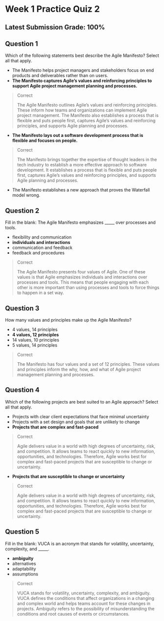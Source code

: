 # Week 1 Practice Quiz 2
## Latest Submission Grade: 100%

## Question 1
Which of the following statements best describe the Agile Manifesto? Select all that apply.
* The Manifesto helps project managers and stakeholders focus on end products and deliverables rather than on users.
* **The Manifesto captures Agile’s values and reinforcing principles to support Agile project management planning and processes.**
> Correct
> 
> The Agile Manifesto outlines Agile’s values and reinforcing principles. These inform how teams and organizations can implement Agile project management. The Manifesto also establishes a process that is flexible and puts people first, captures Agile’s values and reinforcing principles, and supports Agile planning and processes.
* **The Manifesto lays out a software development process that is flexible and focuses on people.**
> Correct
>
> The Manifesto brings together the expertise of thought leaders in the tech industry to establish a more effective approach to software development. It establishes a process that is flexible and puts people first, captures Agile’s values and reinforcing principles, and supports Agile planning and processes.
* The Manifesto establishes a new approach that proves the Waterfall model wrong.

## Question 2
Fill in the blank: The Agile Manifesto emphasizes _____ over processes and tools.
* flexibility and communication
* **individuals and interactions**
* communication and feedback
* feedback and procedures
> Correct
>
> The Agile Manifesto presents four values of Agile. One of these values is that Agile emphasizes individuals and interactions over processes and tools. This means that people engaging with each other is more important than using processes and tools to force things to happen in a set way.

## Question 3
How many values and principles make up the Agile Manifesto?
* 4 values, 14 principles
* **4 values, 12 principles**
* 14 values, 10 principles
* 5 values, 14 principles
> Correct
>
> The Manifesto has four values and a set of 12 principles. These values and principles inform the why, how, and what of Agile project management planning and processes.

## Question 4
Which of the following projects are best suited to an Agile approach? Select all that apply.
* Projects with clear client expectations that face minimal uncertainty
* Projects with a set design and goals that are unlikely to change
* **Projects that are complex and fast-paced**
> Correct
> 
> Agile delivers value in a world with high degrees of uncertainty, risk, and competition. It allows teams to react quickly to new information, opportunities, and technologies. Therefore, Agile works best for complex and fast-paced projects that are susceptible to change or uncertainty.
* **Projects that are susceptible to change or uncertainty**
> Correct
>
> Agile delivers value in a world with high degrees of uncertainty, risk, and competition. It allows teams to react quickly to new information, opportunities, and technologies. Therefore, Agile works best for complex and fast-paced projects that are susceptible to change or uncertainty.

## Question 5
Fill in the blank: VUCA is an acronym that stands for volatility, uncertainty, complexity, and _____.
* **ambiguity**
* alternatives
* adaptability
* assumptions
> Correct
>
> VUCA stands for volatility, uncertainty, complexity, and ambiguity. VUCA defines the conditions that affect organizations in a changing and complex world and helps teams account for these changes in projects. Ambiguity refers to the possibility of misunderstanding the conditions and root causes of events or circumstances.
